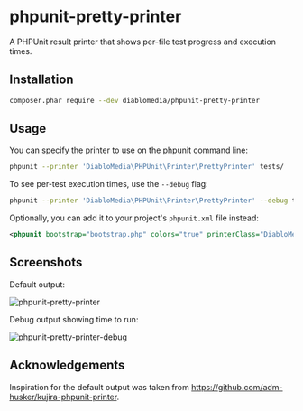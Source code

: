 # phpunit-pretty-printer
A PHPUnit result printer that shows per-file test progress and execution times.

## Installation

```bash
composer.phar require --dev diablomedia/phpunit-pretty-printer
```

## Usage

You can specify the printer to use on the phpunit command line:

```bash
phpunit --printer 'DiabloMedia\PHPUnit\Printer\PrettyPrinter' tests/
```

To see per-test execution times, use the `--debug` flag:

```bash
phpunit --printer 'DiabloMedia\PHPUnit\Printer\PrettyPrinter' --debug tests/
```

Optionally, you can add it to your project's `phpunit.xml` file instead:

```xml
<phpunit bootstrap="bootstrap.php" colors="true" printerClass="DiabloMedia\PHPUnit\Printer\PrettyPrinter">
```

## Screenshots

Default output:

![phpunit-pretty-printer](https://cloud.githubusercontent.com/assets/1278449/13678034/d76eda8a-e6a9-11e5-8c6b-04b6ec9976eb.png "Default output")


Debug output showing time to run:

![phpunit-pretty-printer-debug](https://cloud.githubusercontent.com/assets/1278449/13678037/e0a09986-e6a9-11e5-891a-08c7b6389fca.png "Debug output showing time to run")

## Acknowledgements

Inspiration for the default output was taken from https://github.com/adm-husker/kujira-phpunit-printer.
